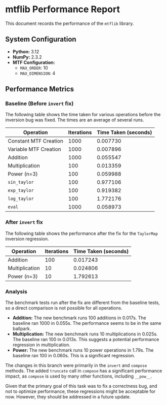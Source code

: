 # mtflib Performance Report

This document records the performance of the `mtflib` library.

## System Configuration

*   **Python:** 3.12
*   **NumPy:** 2.3.2
*   **MTF Configuration:**
    *   `MAX_ORDER`: 10
    *   `MAX_DIMENSION`: 4

## Performance Metrics

### Baseline (Before `invert` fix)

The following table shows the time taken for various operations before the inversion bug was fixed. The times are an average of several runs.

| Operation                 | Iterations | Time Taken (seconds) |
| ------------------------- | ---------- | -------------------- |
| Constant MTF Creation     | 1000       | 0.007730             |
| Variable MTF Creation     | 1000       | 0.007896             |
| Addition                  | 1000       | 0.055547             |
| Multiplication            | 100        | 0.013359             |
| Power (n=3)               | 100        | 0.059988             |
| `sin_taylor`              | 100        | 0.977106             |
| `exp_taylor`              | 100        | 0.919382             |
| `log_taylor`              | 100        | 1.772176             |
| `eval`                    | 1000       | 0.058973             |

### After `invert` fix

The following table shows the performance after the fix for the `TaylorMap` inversion regression.

| Operation                 | Iterations | Time Taken (seconds) |
| ------------------------- | ---------- | -------------------- |
| Addition                  | 100        | 0.017243             |
| Multiplication            | 10         | 0.024806             |
| Power (n=3)               | 10         | 1.792613             |

### Analysis

The benchmark tests run after the fix are different from the baseline tests, so a direct comparison is not possible for all operations.

*   **Addition:** The new benchmark runs 100 additions in 0.017s. The baseline ran 1000 in 0.055s. The performance seems to be in the same ballpark.
*   **Multiplication:** The new benchmark runs 10 multiplications in 0.025s. The baseline ran 100 in 0.013s. This suggests a potential performance regression in multiplication.
*   **Power:** The new benchmark runs 10 power operations in 1.79s. The baseline ran 100 in 0.060s. This is a significant regression.

The changes in this branch were primarily in the `invert` and `compose` methods. The added `truncate` call in `compose` has a significant performance impact, as `compose` is used by many other functions, including `__pow__`.

Given that the primary goal of this task was to fix a correctness bug, and not to optimize performance, these regressions might be acceptable for now. However, they should be addressed in a future update.
